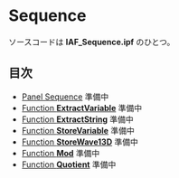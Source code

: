 # Sequence
ソースコードは **IAF_Sequence.ipf** のひとつ。

## 目次
- [Panel Sequence](#Sequence) 準備中
- [Function **ExtractVariable**](#ExtractVariable) 準備中
- [Function **ExtractString**](#ExtractString) 準備中
- [Function **StoreVariable**](#StoreVariable) 準備中
- [Function **StoreWave13D**](#StoreWave13D) 準備中
- [Function **Mod**](#Mod) 準備中
- [Function **Quotient**](#Quotient) 準備中
